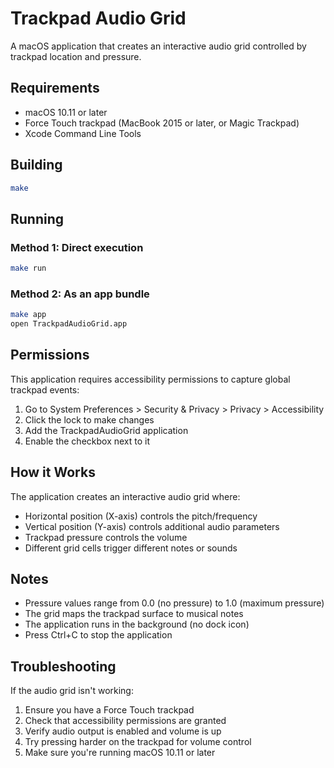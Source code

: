 # Trackpad Audio Grid

A macOS application that creates an interactive audio grid controlled by trackpad location and pressure.

## Requirements

- macOS 10.11 or later
- Force Touch trackpad (MacBook 2015 or later, or Magic Trackpad)
- Xcode Command Line Tools

## Building

```bash
make
```

## Running

### Method 1: Direct execution
```bash
make run
```

### Method 2: As an app bundle
```bash
make app
open TrackpadAudioGrid.app
```

## Permissions

This application requires accessibility permissions to capture global trackpad events:

1. Go to System Preferences > Security & Privacy > Privacy > Accessibility
2. Click the lock to make changes
3. Add the TrackpadAudioGrid application
4. Enable the checkbox next to it

## How it Works

The application creates an interactive audio grid where:
- Horizontal position (X-axis) controls the pitch/frequency
- Vertical position (Y-axis) controls additional audio parameters
- Trackpad pressure controls the volume
- Different grid cells trigger different notes or sounds

## Notes

- Pressure values range from 0.0 (no pressure) to 1.0 (maximum pressure)
- The grid maps the trackpad surface to musical notes
- The application runs in the background (no dock icon)
- Press Ctrl+C to stop the application

## Troubleshooting

If the audio grid isn't working:
1. Ensure you have a Force Touch trackpad
2. Check that accessibility permissions are granted
3. Verify audio output is enabled and volume is up
4. Try pressing harder on the trackpad for volume control
5. Make sure you're running macOS 10.11 or later